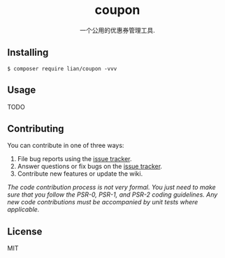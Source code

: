 <h1 align="center"> coupon </h1>

<p align="center"> 一个公用的优惠券管理工具.</p>


## Installing

```shell
$ composer require lian/coupon -vvv
```

## Usage

TODO

## Contributing

You can contribute in one of three ways:

1. File bug reports using the [issue tracker](https://github.com/lian/coupon/issues).
2. Answer questions or fix bugs on the [issue tracker](https://github.com/lian/coupon/issues).
3. Contribute new features or update the wiki.

_The code contribution process is not very formal. You just need to make sure that you follow the PSR-0, PSR-1, and PSR-2 coding guidelines. Any new code contributions must be accompanied by unit tests where applicable._

## License

MIT